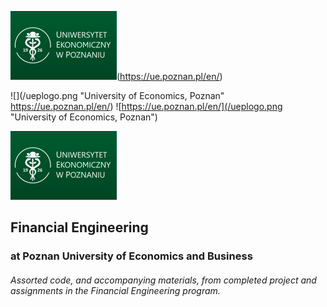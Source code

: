 ![](/ueplogo.png "University of Economics, Poznan")(https://ue.poznan.pl/en/)

![](/ueplogo.png "University of Economics, Poznan" https://ue.poznan.pl/en/)
![https://ue.poznan.pl/en/](/ueplogo.png "University of Economics, Poznan")

[![](/ueplogo.png "University of Economics, Poznan")](https://ue.poznan.pl/en/)

## Financial Engineering
### at Poznan University of Economics and Business

###### Assorted code, and accompanying materials, from completed project and assignments in the Financial Engineering program.


